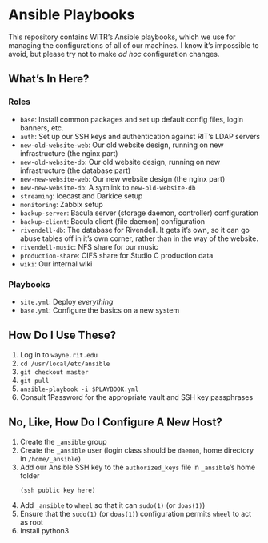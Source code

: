 # Ansible Playbooks

This repository contains WITR’s Ansible playbooks, which we use for managing the
configurations of all of our machines.  I know it’s impossible to avoid, but
please try not to make *ad hoc* configuration changes.

## What’s In Here?

### Roles

* `base`: Install common packages and set up default config files, login
banners, etc.
* `auth`: Set up our SSH keys and authentication against RIT’s LDAP servers
* `new-old-website-web`: Our old website design, running on new infrastructure
(the nginx part)
* `new-old-website-db`: Our old website design, running on new infrastructure
(the database part)
* `new-new-website-web`: Our new website design (the nginx part)
* `new-new-website-db`: A symlink to `new-old-website-db`
* `streaming`: Icecast and Darkice setup
* `monitoring`: Zabbix setup
* `backup-server`: Bacula server (storage daemon, controller) configuration
* `backup-client`: Bacula client (file daemon) configuration
* `rivendell-db`: The database for Rivendell.  It gets it’s own, so it can go
abuse tables off in it’s own corner, rather than in the way of the website.
* `rivendell-music`: NFS share for our music
* `production-share`: CIFS share for Studio C production data
* `wiki`: Our internal wiki

### Playbooks

* `site.yml`: Deploy *everything*
* `base.yml`: Configure the basics on a new system

## How Do I Use These?

1. Log in to `wayne.rit.edu`
1. `cd /usr/local/etc/ansible`
1. `git checkout master`
1. `git pull`
1. `ansible-playbook -i $PLAYBOOK.yml`
1. Consult 1Password for the appropriate vault and SSH key passphrases

## No, Like, How Do I Configure A New Host?

1. Create the `_ansible` group
1. Create the `_ansible` user (login class should be `daemon`, home directory in
`/home/_ansible`)
1. Add our Ansible SSH key to the `authorized_keys` file in `_ansible`’s home
folder
    ```
    (ssh public key here)
    ```
1. Add `_ansible` to `wheel` so that it can `sudo(1)` (or `doas(1)`)
1. Ensure that the `sudo(1)` (or `doas(1)`) configuration permits `wheel` to act
as root
1. Install python3
